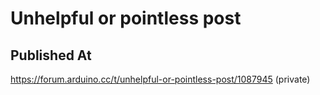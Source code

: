# Unhelpful or pointless post

## Published At

https://forum.arduino.cc/t/unhelpful-or-pointless-post/1087945 (private)
